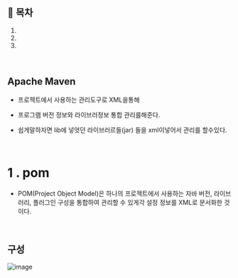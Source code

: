 ## :bookmark: 목차

1.

2.

3.



<br/>



## Apache Maven

- 프로젝트에서 사용하는 관리도구로 XML을통해
- 프로그램 버전 정보와 라이브러정보 통합 관리를해준다.

- 쉽게말하자면 lib에 넣엇던 라이브러르들(jar) 들을 xml이넣어서 관리를 할수있다.





<br/>





# 1 . pom

- POM(Project Object Model)은 하나의 프로젝트에서 사용하는 자바 버전, 라이브러리, 플러그인 구성을 통합하여 관리할 수 있게각 설정 정보를 XML로 문서화한 것이다.



<br/>



## 구성


![image](https://github.com/inhoru/TIL/assets/126074577/b88c2a46-2439-41f6-aae1-75425b00ea4f)
